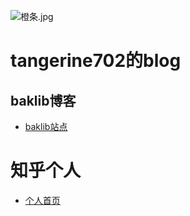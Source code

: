 ![橙条.jpg](https://i.loli.net/2020/09/09/WjhRJnru6L4ez29.jpg)
# **tangerine702的blog**
## baklib博客
 - [baklib站点](https://tchica.baklib.com/)
# 知乎个人
 - [个人首页](https://www.zhihu.com/people/llsuinaiguo)
